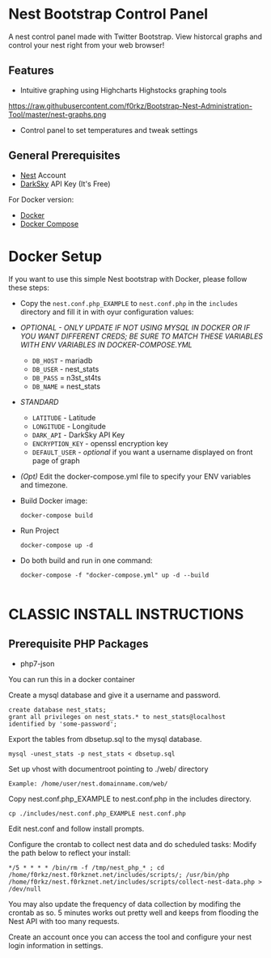 Nest Bootstrap Control Panel
=============
A nest control panel made with Twitter Bootstrap. View historcal graphs and control your nest right from your web browser!

Features
-------------
*	Intuitive graphing using Highcharts Highstocks graphing tools

https://raw.githubusercontent.com/f0rkz/Bootstrap-Nest-Administration-Tool/master/nest-graphs.png

*	Control panel to set temperatures and tweak settings

General Prerequisites
-------------
* [Nest](https://nest.com) Account
* [DarkSky](https://darksky.net/dev/register) API Key (It's Free)

For Docker version:
* [Docker](https://docs.docker.com/engine/installation/)
* [Docker Compose](https://docs.docker.com/compose/install/)

Docker Setup
=============

If you want to use this simple Nest bootstrap with Docker, please follow these steps:

* Copy the `nest.conf.php_EXAMPLE` to `nest.conf.php` in the `includes` directory and fill it in with oyur configuration values:
* *OPTIONAL - ONLY UPDATE IF NOT USING MYSQL IN DOCKER OR IF YOU WANT DIFFERENT CREDS; BE SURE TO MATCH THESE VARIABLES WITH ENV VARIABLES IN DOCKER-COMPOSE.YML*
	* `DB_HOST` - mariadb
    * `DB_USER` - nest_stats
    * `DB_PASS` = n3st_st4ts
    * `DB_NAME` = nest_stats
* *STANDARD*
	* `LATITUDE` - Latitude
	* `LONGITUDE` - Longitude
    * `DARK_API` - DarkSky API Key
    * `ENCRYPTION_KEY` - openssl encryption key
    * `DEFAULT_USER` - *optional* if you want a username displayed on front page of graph


* _(Opt)_ Edit the docker-compose.yml file to specify your ENV variables and timezone.

* Build Docker image:

	```
	docker-compose build
	```

* Run Project
	```
	docker-compose up -d
	```
* Do both build and run in one command:
	```
	docker-compose -f "docker-compose.yml" up -d --build


CLASSIC INSTALL INSTRUCTIONS
=============

Prerequisite PHP Packages
-------------
*	php7-json

You can run this in a docker container

Create a mysql database and give it a username and password.

	create database nest_stats;
	grant all privileges on nest_stats.* to nest_stats@localhost identified by 'some-password';

Export the tables from dbsetup.sql to the mysql database.

	mysql -unest_stats -p nest_stats < dbsetup.sql

Set up vhost with documentroot pointing to ./web/ directory

	Example: /home/user/nest.domainname.com/web/

Copy nest.conf.php_EXAMPLE to nest.conf.php in the includes directory.

	cp ./includes/nest.conf.php_EXAMPLE nest.conf.php

Edit nest.conf and follow install prompts.

Configure the crontab to collect nest data and do scheduled tasks:
Modify the path below to reflect your install:

	*/5 * * * * /bin/rm -f /tmp/nest_php_* ; cd /home/f0rkz/nest.f0rkznet.net/includes/scripts/; /usr/bin/php /home/f0rkz/nest.f0rkznet.net/includes/scripts/collect-nest-data.php > /dev/null

You may also update the frequency of data collection by modifing the crontab as so. 5 minutes works out pretty well and keeps from flooding the Nest API with too many requests.

Create an account once you can access the tool and configure your nest login information in settings.

